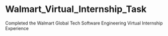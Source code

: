 # Walmart_Virtual_Internship_Task
Completed the Walmart Global Tech Software Engineering Virtual Internship Experience 
